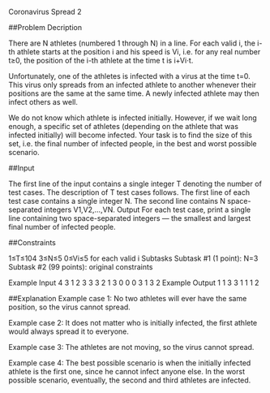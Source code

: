 Coronavirus Spread 2


##Problem Decription

There are N athletes (numbered 1 through N) in a line. For each valid i, the i-th athlete starts at the position i and his speed is Vi, i.e. for any real number t≥0, the position of the i-th athlete at the time t is i+Vi⋅t.

Unfortunately, one of the athletes is infected with a virus at the time t=0. This virus only spreads from an infected athlete to another whenever their positions are the same at the same time. A newly infected athlete may then infect others as well.

We do not know which athlete is infected initially. However, if we wait long enough, a specific set of athletes (depending on the athlete that was infected initially) will become infected. Your task is to find the size of this set, i.e. the final number of infected people, in the best and worst possible scenario.

##Input

The first line of the input contains a single integer T denoting the number of test cases. The description of T test cases follows.
The first line of each test case contains a single integer N.
The second line contains N space-separated integers V1,V2,…,VN.
Output
For each test case, print a single line containing two space-separated integers ― the smallest and largest final number of infected people.

##Constraints

1≤T≤104
3≤N≤5
0≤Vi≤5 for each valid i
Subtasks
Subtask #1 (1 point): N=3
Subtask #2 (99 points): original constraints

Example Input
4
3
1 2 3
3
3 2 1
3
0 0 0
3
1 3 2
Example Output
1 1
3 3
1 1
1 2

##Explanation
Example case 1: No two athletes will ever have the same position, so the virus cannot spread.

Example case 2: It does not matter who is initially infected, the first athlete would always spread it to everyone.

Example case 3: The athletes are not moving, so the virus cannot spread.

Example case 4: The best possible scenario is when the initially infected athlete is the first one, since he cannot infect anyone else. In the worst possible scenario, eventually, the second and third athletes are infected.